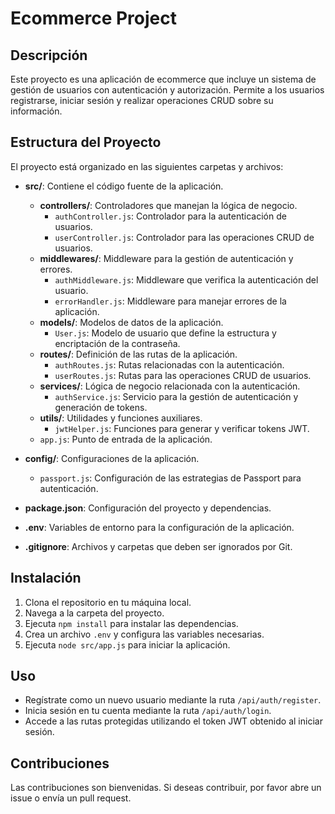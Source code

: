 # Ecommerce Project

## Descripción
Este proyecto es una aplicación de ecommerce que incluye un sistema de gestión de usuarios con autenticación y autorización. Permite a los usuarios registrarse, iniciar sesión y realizar operaciones CRUD sobre su información.

## Estructura del Proyecto
El proyecto está organizado en las siguientes carpetas y archivos:

- **src/**: Contiene el código fuente de la aplicación.
  - **controllers/**: Controladores que manejan la lógica de negocio.
    - `authController.js`: Controlador para la autenticación de usuarios.
    - `userController.js`: Controlador para las operaciones CRUD de usuarios.
  - **middlewares/**: Middleware para la gestión de autenticación y errores.
    - `authMiddleware.js`: Middleware que verifica la autenticación del usuario.
    - `errorHandler.js`: Middleware para manejar errores de la aplicación.
  - **models/**: Modelos de datos de la aplicación.
    - `User.js`: Modelo de usuario que define la estructura y encriptación de la contraseña.
  - **routes/**: Definición de las rutas de la aplicación.
    - `authRoutes.js`: Rutas relacionadas con la autenticación.
    - `userRoutes.js`: Rutas para las operaciones CRUD de usuarios.
  - **services/**: Lógica de negocio relacionada con la autenticación.
    - `authService.js`: Servicio para la gestión de autenticación y generación de tokens.
  - **utils/**: Utilidades y funciones auxiliares.
    - `jwtHelper.js`: Funciones para generar y verificar tokens JWT.
  - `app.js`: Punto de entrada de la aplicación.

- **config/**: Configuraciones de la aplicación.
  - `passport.js`: Configuración de las estrategias de Passport para autenticación.

- **package.json**: Configuración del proyecto y dependencias.

- **.env**: Variables de entorno para la configuración de la aplicación.

- **.gitignore**: Archivos y carpetas que deben ser ignorados por Git.

## Instalación
1. Clona el repositorio en tu máquina local.
2. Navega a la carpeta del proyecto.
3. Ejecuta `npm install` para instalar las dependencias.
4. Crea un archivo `.env` y configura las variables necesarias.
5. Ejecuta `node src/app.js` para iniciar la aplicación.

## Uso
- Regístrate como un nuevo usuario mediante la ruta `/api/auth/register`.
- Inicia sesión en tu cuenta mediante la ruta `/api/auth/login`.
- Accede a las rutas protegidas utilizando el token JWT obtenido al iniciar sesión.

## Contribuciones
Las contribuciones son bienvenidas. Si deseas contribuir, por favor abre un issue o envía un pull request.

